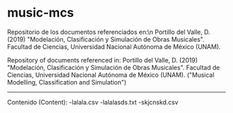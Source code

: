 # music-mcs

Repositorio de los documentos referenciados en:\n
Portillo del Valle, D. (2019) "Modelación, Clasificación y Simulación de Obras Musicales". Facultad de Ciencias, Universidad Nacional Autónoma de México (UNAM).


Repository of documents referenced in:
Portillo del Valle, D. (2019) "Modelación, Clasificación y Simulación de Obras Musicales". Facultad de Ciencias, Universidad Nacional Autónoma de México (UNAM).
("Musical Modelling, Classification and Simulation")
 
------------------------------------------

Contenido (Content):
-lalala.csv
-lalalasds.txt
-skjcnskd.csv
